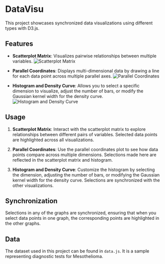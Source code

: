 # DataVisu

This project showcases synchronized data visualizations using different types with D3.js.

## Features

- **Scatterplot Matrix**: Visualizes pairwise relationships between multiple variables.
  ![Scatterplot Matrix](path/to/scatterplot_matrix.png)

- **Parallel Coordinates**: Displays multi-dimensional data by drawing a line for each data point across multiple parallel axes.
  ![Parallel Coordinates](path/to/parallel_coordinates.png)

- **Histogram and Density Curve**: Allows you to select a specific dimension to visualize, adjust the number of bars, or modify the Gaussian kernel width for the density curve.
  ![Histogram and Density Curve](path/to/histogram_density_curve.png)

## Usage

1. **Scatterplot Matrix**: Interact with the scatterplot matrix to explore relationships between different pairs of variables. Selected data points are highlighted across all visualizations.

2. **Parallel Coordinates**: Use the parallel coordinates plot to see how data points compare across multiple dimensions. Selections made here are reflected in the scatterplot matrix and histogram.

3. **Histogram and Density Curve**: Customize the histogram by selecting the dimension, adjusting the number of bars, or modifying the Gaussian kernel width for the density curve. Selections are synchronized with the other visualizations.

## Synchronization

Selections in any of the graphs are synchronized, ensuring that when you select data points in one graph, the corresponding points are highlighted in the other graphs.

## Data

The dataset used in this project can be found in `data.js`. It is a sample representing diagnostic tests for Mesothelioma.

